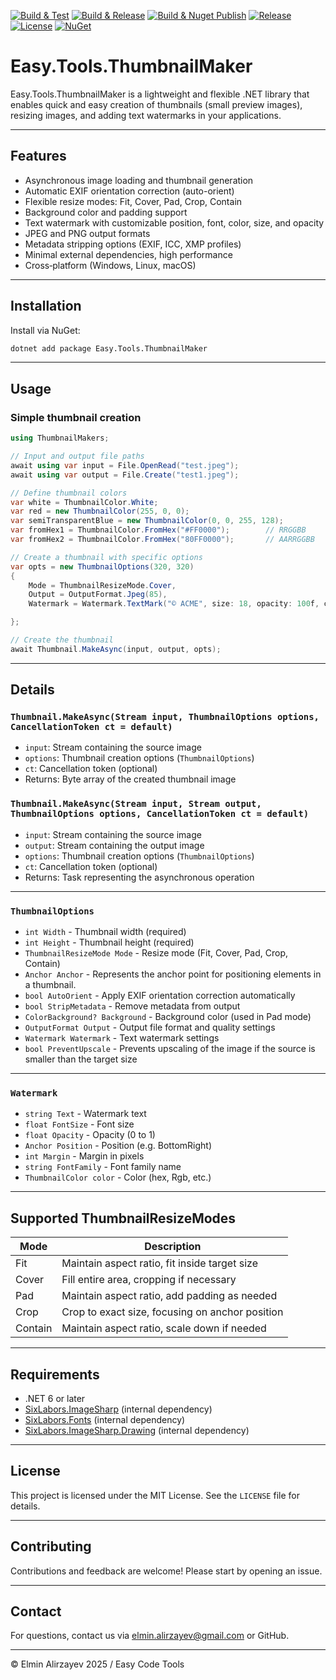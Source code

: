 ﻿[![Build & Test](https://github.com/elminalirzayev/Easy.Tools.ThumbnailMaker/actions/workflows/build.yml/badge.svg)](https://github.com/elminalirzayev/Easy.Tools.ThumbnailMaker/actions/workflows/build.yml)
[![Build & Release](https://github.com/elminalirzayev/Easy.Tools.ThumbnailMaker/actions/workflows/release.yml/badge.svg)](https://github.com/elminalirzayev/Easy.Tools.ThumbnailMaker/actions/workflows/release.yml)
[![Build & Nuget Publish](https://github.com/elminalirzayev/Easy.Tools.ThumbnailMaker/actions/workflows/nuget.yml/badge.svg)](https://github.com/elminalirzayev/Easy.Tools.ThumbnailMaker/actions/workflows/nuget.yml)
[![Release](https://img.shields.io/github/v/release/elminalirzayev/Easy.Tools.ThumbnailMaker)](https://github.com/elminalirzayev/Easy.Tools.ThumbnailMaker/releases)
[![License](https://img.shields.io/github/license/elminalirzayev/Easy.Tools.ThumbnailMaker)](https://github.com/elminalirzayev/Easy.Tools.ThumbnailMaker/blob/master/LICENSE.txt)
[![NuGet](https://img.shields.io/nuget/v/Easy.Tools.ThumbnailMaker.svg)](https://www.nuget.org/packages/Easy.Tools.ThumbnailMaker)

# Easy.Tools.ThumbnailMaker

Easy.Tools.ThumbnailMaker is a lightweight and flexible .NET library that enables quick and easy creation of thumbnails (small preview images), resizing images, and adding text watermarks in your applications.

---

## Features

- Asynchronous image loading and thumbnail generation  
- Automatic EXIF orientation correction (auto-orient)  
- Flexible resize modes: Fit, Cover, Pad, Crop, Contain  
- Background color and padding support  
- Text watermark with customizable position, font, color, size, and opacity  
- JPEG and PNG output formats  
- Metadata stripping options (EXIF, ICC, XMP profiles)  
- Minimal external dependencies, high performance  
- Cross‑platform (Windows, Linux, macOS)

---

## Installation

Install via NuGet:

```bash
dotnet add package Easy.Tools.ThumbnailMaker
```

---

## Usage

### Simple thumbnail creation

```csharp
using ThumbnailMakers;

// Input and output file paths
await using var input = File.OpenRead("test.jpeg");
await using var output = File.Create("test1.jpeg");

// Define thumbnail colors
var white = ThumbnailColor.White;
var red = new ThumbnailColor(255, 0, 0);
var semiTransparentBlue = new ThumbnailColor(0, 0, 255, 128);
var fromHex1 = ThumbnailColor.FromHex("#FF0000");        // RRGGBB
var fromHex2 = ThumbnailColor.FromHex("80FF0000");       // AARRGGBB

// Create a thumbnail with specific options
var opts = new ThumbnailOptions(320, 320)
{
    Mode = ThumbnailResizeMode.Cover,
    Output = OutputFormat.Jpeg(85),
    Watermark = Watermark.TextMark("© ACME", size: 18, opacity: 100f, color: red)

};

// Create the thumbnail
await Thumbnail.MakeAsync(input, output, opts);
```

---

## Details

### `Thumbnail.MakeAsync(Stream input, ThumbnailOptions options, CancellationToken ct = default)`

- `input`: Stream containing the source image  
- `options`: Thumbnail creation options (`ThumbnailOptions`)  
- `ct`: Cancellation token (optional)  
- Returns: Byte array of the created thumbnail image

### `Thumbnail.MakeAsync(Stream input, Stream output, ThumbnailOptions options, CancellationToken ct = default)`

- `input`: Stream containing the source image  
- `output`: Stream containing the output image  
- `options`: Thumbnail creation options (`ThumbnailOptions`)  
- `ct`: Cancellation token (optional)  
- Returns: Task representing the asynchronous operation

---

### `ThumbnailOptions`

- `int Width` - Thumbnail width (required)  
- `int Height` - Thumbnail height (required)  
- `ThumbnailResizeMode Mode` - Resize mode (Fit, Cover, Pad, Crop, Contain)  
- `Anchor Anchor` - Represents the anchor point for positioning elements in a thumbnail.
- `bool AutoOrient` - Apply EXIF orientation correction automatically  
- `bool StripMetadata` - Remove metadata from output  
- `ColorBackground? Background` - Background color (used in Pad mode)  
- `OutputFormat Output` - Output file format and quality settings  
- `Watermark Watermark` - Text watermark settings
- `bool PreventUpscale` -  Prevents upscaling of the image if the source is smaller than the target size

---

### `Watermark`

- `string Text` - Watermark text  
- `float FontSize` - Font size  
- `float Opacity` - Opacity (0 to 1)  
- `Anchor Position` - Position (e.g. BottomRight)  
- `int Margin` - Margin in pixels  
- `string FontFamily` - Font family name  
- `ThumbnailColor color` - Color (hex, Rgb, etc.)

---

## Supported ThumbnailResizeModes

| Mode     | Description                                     |
|----------|-------------------------------------------------|
| Fit      | Maintain aspect ratio, fit inside target size   |
| Cover    | Fill entire area, cropping if necessary         |
| Pad      | Maintain aspect ratio, add padding as needed    |
| Crop     | Crop to exact size, focusing on anchor position |
| Contain  | Maintain aspect ratio, scale down if needed     |

---

## Requirements

- .NET 6 or later  
- [SixLabors.ImageSharp](https://github.com/SixLabors/ImageSharp) (internal dependency)  
- [SixLabors.Fonts](https://github.com/SixLabors/Fonts) (internal dependency)  
- [SixLabors.ImageSharp.Drawing](https://github.com/SixLabors/ImageSharp.Drawing) (internal dependency)  

---

## License

This project is licensed under the MIT License. See the `LICENSE` file for details.

---

## Contributing

Contributions and feedback are welcome! Please start by opening an issue.

---

## Contact

For questions, contact us via elmin.alirzayev@gmail.com or GitHub.

---

© Elmin Alirzayev 2025 / Easy Code Tools


